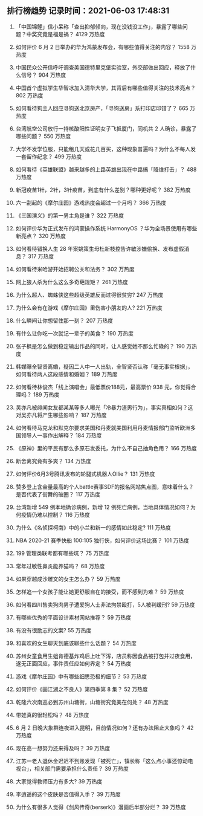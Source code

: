 
## 排行榜趋势 记录时间：2021-06-03 17:48:31
  
  1. 「中国锦鲤」信小呆称「查出抑郁倾向，现在没钱没工作」，暴露了哪些问题？中奖究竟是福是祸？ 4129 万热度
    
  2. 如何评价 6 月 2 日举办的华为鸿蒙发布会，有哪些值得关注的内容？ 1558 万热度
    
  3. 中国民众公开信呼吁调查美国德特里克堡实验室，外交部做出回应，释放了什么信号？ 904 万热度
    
  4. 中国首个虚拟学生华智冰加入清华大学，其背后有哪些值得关注的技术亮点？ 802 万热度
    
  5. 如何看待狗主人回应寻狗送北京房产，「寻狗送房」系打印店印错了？ 665 万热度
    
  6. 台湾航空公司放行一持核酸阳性证明女子飞抵厦门，同机共 2 人确诊，暴露了哪些问题？ 550 万热度
    
  7. 大学不发学位服，只能租几天或花几百买，这种现象普遍吗？为什么不每人发一套留作纪念？ 499 万热度
    
  8. 如何看待《英雄联盟》越来越多的上路英雄出现在中路搞「降维打击」？ 488 万热度
    
  9. 新冠疫苗1针，2针，3针疫苗，到底有什么差别？哪种更好呢？ 382 万热度
    
  10. 六一刮起的《摩尔庄园》游戏热度会超过一个月吗？ 366 万热度
    
  11. 《三国演义》的第一男主角是谁？ 322 万热度
    
  12. 如何评价华为正式发布的鸿蒙操作系统 HarmonyOS ？华为全场景使用有哪些新亮点？ 320 万热度
    
  13. 如何看待错换人生 28 年案姚策生母杜新枝控告许敏涉嫌偷换、发布虚假消息？ 317 万热度
    
  14. 如何看待米哈游开始招聘公关和法务？ 302 万热度
    
  15. 网上狼人杀为什么这么多奇葩规矩？ 261 万热度
    
  16. 为什么超人、蜘蛛侠这些超级英雄反而过得很贫穷? 247 万热度
    
  17. 为什么会有在游戏《摩尔庄园》里伤害小朋友的人? 221 万热度
    
  18. 什么瞬间让你想留住那一刻？ 207 万热度
    
  19. 有什么让你吃一次就记一辈子的美食？ 190 万热度
    
  20. 张子枫是怎么做到稳定输出作品的同时，让人感觉她不那么忙碌的？ 190 万热度
    
  21. 韩媒曝全智贤离婚，疑因二人中一人出轨，全智贤否认称「毫无事实根据」，如何看待两人这段感情和婚姻？ 189 万热度
    
  22. 如何看待林俊杰「线上演唱会」最低票价188元，最高票价 938 元，你觉得合理吗？ 189 万热度
    
  23. 吴亦凡被绯闻女友都某某等多人曝光「冷暴力渣男行为」，事实真相如何？这对吴亦凡将产生哪些影响？ 187 万热度
    
  24. 如何看待马克龙和默克尔要求美国和丹麦就美国利用丹麦情报部门监听欧洲多国领导人一事作出解释？ 184 万热度
    
  25. 《原神》里的平民有那么多原石发委托，为什么不自己抽角色用？ 166 万热度
    
  26. 断舍离究竟有多爽？ 134 万热度
    
  27. 如何评价6月3号腾讯发布的轮腿式机器人Ollie？ 131 万热度
    
  28. 赞多登上含金量最高的个人battle赛事SDF的报名网站焦点图，意味着什么？是否代表了街舞的破圈？ 117 万热度
    
  29. 台湾新增 549 例本地确诊病例，新增 12 例死亡病例，当地具体情况如何？为何疫情仍难以控制？ 116 万热度
    
  30. 为什么《名侦探柯南》中的小兰和新一的感情如此稳定? 111 万热度
    
  31. NBA 2020-21 赛季快船 100:105 独行侠，如何评价这场比赛？ 101 万热度
    
  32. 199 管理类联考都有哪些坑？ 75 万热度
    
  33. 常年过敏性鼻炎能养猫吗？ 68 万热度
    
  34. 如果穿越成沙雕文的女主怎么办？ 59 万热度
    
  35. 怎样追一个女孩子能让她更舒服自在的接受，而不感到为难？ 59 万热度
    
  36. 如何看四川售卖狗肉男子遭爱狗人士非法拘禁殴打，5人被判缓刑? 59 万热度
    
  37. 有哪些优秀的平面设计素材网站推荐？ 59 万热度
    
  38. 有没有很励志的文案? 55 万热度
    
  39. 和喜欢的女生聊天到底该聊些什么话题？ 54 万热度
    
  40. 苏州女童食用生蛆肯德基炸鸡后上吐下泻，店员称因食品被打包并过夜食用，遂无正面回应，事件责任应如何界定？ 54 万热度
    
  41. 游戏《摩尔庄园》中有哪些细思恐极的细节？ 53 万热度
    
  42. 如何评价《画江湖之不良人》第四季第 8 集？ 52 万热度
    
  43. 乾隆六次南巡必到苏州山塘街，山塘街究竟美在何处？ 48 万热度
    
  44. 带娃真的很轻松吗？ 48 万热度
    
  45. 6 月 2 日晚大象群连夜进入昆明，目前情况如何？还有办法阻止大象吗？ 42 万热度
    
  46. 现在高一想努力还来得及吗？ 39 万热度
    
  47. 江苏一老人退休金迟迟不到账发现「被死亡」，镇长称「这么点小事还惊动电视台」，相关部门需要承担什么责任？ 39 万热度
    
  48. 大家觉得教师压力有多大? 39 万热度
    
  49. 李逍遥的这个皮肤是否值得入手？ 39 万热度
    
  50. 为什么有很多人觉得《剑风传奇(berserk)》漫画后半部分烂？ 39 万热度
    